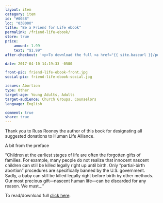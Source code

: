 ```yaml
---
layout: item
category: item
id: "#0038"
loc: "038000"
title: "Be a Friend for Life ebook"
permalink: /friend-life-ebook/
store: true
price:
    amount: 1.99
    text: "$1.99"
after-checkout: '<p>To download the full <a href="{{ site.baseurl }}/pdf/friend-for-life.pdf">click here</a>.</p>'

date: 2017-04-10 14:19:33 -0500

front-pic: friend-life-ebook-front.jpg
social-pic: friend-life-ebook-social.jpg

issues: Abortion
type: Other
target-age: Young Adults, Adults
target-audience: Church Groups, Counselors
language: English

comment: true
share: true
---
```

<p>Thank you to Russ Rooney the author of this book for designating all suggested donations to Human Life Alliance.</p>

<p>A bit from the preface</p>

<p>“Children at the earliest stages of life are often the forgotten gifts of families. For example, many people do not realize that innocent nascent children can still be killed legally right up until birth. Only “partial-birth abortion” procedures are specifically banned by the U.S. government. Sadly, a baby can still be killed legally right before birth by other methods. Our most precious gift—nascent human life—can be discarded for any reason. We must…”</p>

<p>To read/download full <a href="{{ site.baseurl }}/pdf/friend-for-life.pdf">click here</a>.</p>